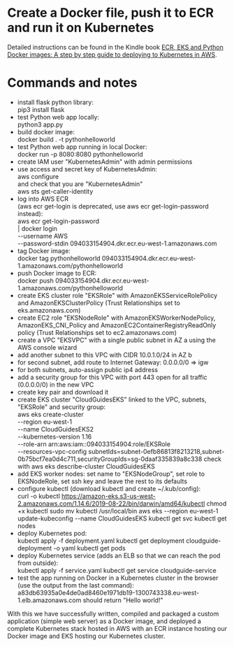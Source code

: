 # Create a Docker file, push it to ECR and run it on Kubernetes

Detailed instructions can be found in the Kindle book
[ECR, EKS and Python Docker images: A step by step guide to deploying to Kubernetes in AWS](https://www.amazon.com/ECR-EKS-Python-Docker-images-ebook/dp/B089JDPB86/ref=sr_1_5?dchild=1&keywords=matthew+casperson&qid=1591219209&sr=8-5).

# Commands and notes

* install flask python library:<br>
pip3 install flask
* test Python web app locally:<br>
python3 app.py
* build docker image:<br>
docker build . -t pythonhelloworld
* test Python web app running in local Docker:<br>
docker run -p 8080:8080 pythonhelloworld
* create IAM user "KubernetesAdmin" with admin permissions
* use access and secret key of KubernetesAdmin:<br>
aws configure<br>
and check that you are "KubernetesAdmin"<br>
aws sts get-caller-identity
* log into AWS ECR<br>
(aws ecr get-login is deprecated, use aws ecr get-login-password instead):<br>
aws ecr get-login-password \
| docker login \
    --username AWS \
    --password-stdin 094033154904.dkr.ecr.eu-west-1.amazonaws.com
* tag Docker image:<br>
docker tag pythonhelloworld 094033154904.dkr.ecr.eu-west-1.amazonaws.com/pythonhelloworld
* push Docker image to ECR:<br>
docker push 094033154904.dkr.ecr.eu-west-1.amazonaws.com/pythonhelloworld
* create EKS cluster role "EKSRole" with AmazonEKSServiceRolePolicy and AmazonEKSClusterPolicy (Trust Relationships set to eks.amazonaws.com)
* create EC2 role "EKSNodeRole" with AmazonEKSWorkerNodePolicy, AmazonEKS_CNI_Policy and AmazonEC2ContainerRegistryReadOnly policy  (Trust Relationships set to ec2.amazonaws.com)
* create a VPC "EKSVPC" with a single public subnet in AZ a using the AWS console wizard
* add another subnet to this VPC with CIDR 10.0.1.0/24 in AZ b
* for second subnet, add route to Internet Gateway: 0.0.0.0/0 => igw
* for both subnets, auto-assign public ip4 address
* add a security group for this VPC with port 443 open for all traffic (0.0.0.0/0) in the new VPC
* create key pair and download it
* create EKS cluster "CloudGuidesEKS" linked to the VPC, subnets, "EKSRole" and security group:<br>
aws eks create-cluster \
   --region eu-west-1 \
   --name CloudGuidesEKS2 \
   --kubernetes-version 1.16 \
   --role-arn arn:aws:iam::094033154904:role/EKSRole \
   --resources-vpc-config subnetIds=subnet-0efb86813f8213218,subnet-0b75bcf7ea0d4c711,securityGroupIds=sg-0daaf335839a8c338
check with
aws eks describe-cluster CloudGuidesEKS
* add EKS worker nodes: set name to "EKSNodeGroup", set role to EKSNodeRole, set ssh key and leave the rest to its defaults
* configure kubectl (download kubectl and create ~/.kub/config):<br>
curl -o kubectl https://amazon-eks.s3-us-west-2.amazonaws.com/1.14.6/2019-08-22/bin/darwin/amd64/kubectl
chmod +x kubectl
sudo mv kubectl /usr/local/bin
aws eks --region eu-west-1 update-kubeconfig --name CloudGuidesEKS
kubectl get svc
kubectl get nodes
* deploy Kubernetes pod:<br>
kubectl apply -f deployment.yaml
kubectl get deployment cloudguide-deployment -o yaml
kubectl get pods
* deploy Kubernetes service (adds an ELB so that we can reach the pod from outside):<br>
kubectl apply -f service.yaml
kubectl get service cloudguide-service
* test the app running on Docker in a Kubernetes cluster in the browser (use the output from the last command):<br>
a83db63935a0e4de0ad8460e1971db19-1300743338.eu-west-1.elb.amazonaws.com
should return "Hello world!"

With this we have successfully written, compiled and packaged a custom application (simple web server) as a Docker image, and deployed a complete Kubernetes stack hosted in AWS with an ECR instance hosting our Docker image and EKS hosting our Kubernetes cluster.
